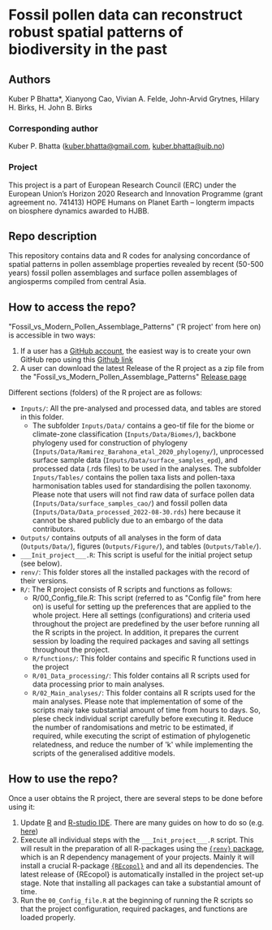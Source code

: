# Fossil pollen data can reconstruct robust spatial patterns of biodiversity in the past

## Authors
Kuber P Bhatta*, Xianyong Cao, Vivian A. Felde, John-Arvid Grytnes, Hilary H. Birks, H. John B. Birks

### Corresponding author
Kuber P. Bhatta (kuber.bhatta@gmail.com, kuber.bhatta@uib.no)

### Project
This project is a part of European Research Council (ERC) under the European Union’s Horizon 2020 Research and Innovation Programme (grant agreement no. 741413) HOPE Humans on Planet Earth – longterm impacts on biosphere dynamics awarded to HJBB.

## Repo description
This repository contains data and R codes for analysing concordance of spatial patterns in pollen assemblage properties revealed by recent (50-500 years) fossil pollen assemblages and surface pollen assemblages of angiosperms compiled from central Asia.

## How to access the repo?
"Fossil_vs_Modern_Pollen_Assemblage_Patterns" ('R project' from here on) is accessible in two ways:
1. If a user has a [GitHub account](https://github.com/), the easiest way is to create your own GitHub repo using this [Github link](https://github.com/HOPE-UIB-BIO/Fossil_vs_Modern_Pollen_Assemblage_Patterns)
2. A user can download the latest Release of the R project as a zip file from the "Fossil_vs_Modern_Pollen_Assemblage_Patterns" [Release page](https://github.com/HOPE-UIB-BIO/Fossil_vs_Modern_Pollen_Assemblage_Patterns/releases)

Different sections (folders) of the R project are as follows:
- `Inputs/`: All the pre-analysed and processed data, and tables are stored in this folder.
  - The subfolder `Inputs/Data/` contains a geo-tif file for the biome or climate-zone classification (`Inputs/Data/Biomes/`), backbone phylogeny used for construction of phylogeny (`Inputs/Data/Ramirez_Barahona_etal_2020_phylogeny/`), unprocessed surface sample data (`Inputs/Data/surface_samples_epd`), and processed data (.rds files) to be used in the analyses. The subfolder `Inputs/Tables/` contains the pollen taxa lists and pollen-taxa harmonisation tables used for standardising the pollen taxonomy. 
Please note that users will not find raw data of surface pollen data (`Inputs/Data/surface_samples_cao/`) and fossil pollen data (`Inputs/Data/Data_processed_2022-08-30.rds`) here because it cannot be shared publicly due to an embargo of the data contributors. 
- `Outputs/` contains outputs of all analyses in the form of data (`Outputs/Data/`), figures (`Outputs/Figure/`), and tables (`Outputs/Table/`).
- `___Init_project___.R`: This script is useful for the initial project setup (see below).
- `renv/`: This folder stores all the installed packages with the record of their versions.
- `R/`: The R project consists of R scripts and functions as follows:
  - R/00_Config_file.R: This script (referred to as "Config file" from here on) is useful for setting up the preferences that are applied to the whole project. Here all settings (configurations) and criteria used throughout the project are predefined by the user before running all the R scripts in the project. In addition, it prepares the current session by loading the required packages and saving all settings throughout the project.
  - `R/functions/`: This folder contains and specific R functions used in the project
  - `R/01_Data_processing/`: This folder contains all R scripts used for data processing prior to main analyses. 
  - `R/02_Main_analyses/`: This folder contains all R scripts used for the main analyses. Please note that implementation of some of the scripts maiy take substantial amount of time from hours to days. So, plese check individual script carefully before executing it. Reduce the number of randomisations and metric to be estimated, if required, while executing the script of estimation of phylogenetic relatedness, and reduce the number of 'k' while implementing the scripts of the generalised additive models.
 
## How to use the repo?
Once a user obtains the R project, there are several steps to be done before using it:
1. Update [R](https://en.wikipedia.org/wiki/R_(programming_language)) and [R-studio IDE](https://posit.co/products/open-source/rstudio/). There are many guides on how to do so (e.g. [here](https://jennhuck.github.io/workshops/install_update_R.html))
2. Execute all individual steps with the `___Init_project___.R` script. This will result in the preparation of all R-packages using the [`{renv}` package](https://rstudio.github.io/renv/articles/renv.html), which is an R dependency management of your projects. Mainly it will install a crucial R-package [`{REcopol}`](https://github.com/HOPE-UIB-BIO/R-Ecopol-package) and and all its dependencies. The latest release of {REcopol} is automatically installed in the project set-up stage. Note that installing all packages can take a substantial amount of time.
3. Run the `00_Config_file.R` at the beginning of running the R scripts so that the project configuration, required packages, and functions are loaded properly.


